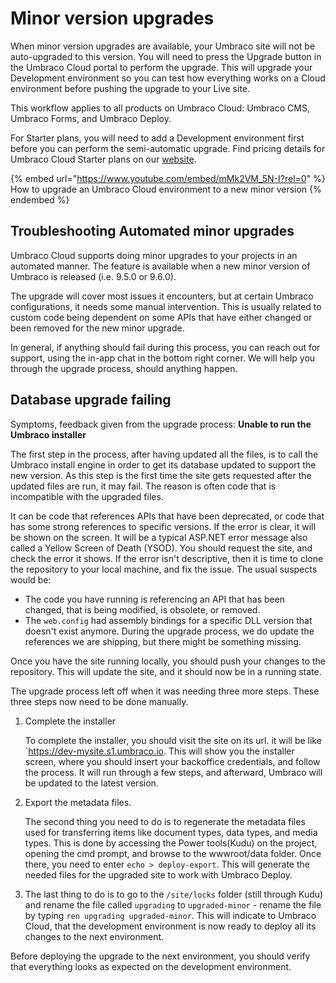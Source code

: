 # Minor version upgrades

When minor version upgrades are available, your Umbraco site will not be auto-upgraded to this version. You will need to press the Upgrade button in the Umbraco Cloud portal to perform the upgrade. This will upgrade your Development environment so you can test how everything works on a Cloud environment before pushing the upgrade to your Live site.

This workflow applies to all products on Umbraco Cloud: Umbraco CMS, Umbraco Forms, and Umbraco Deploy.


For Starter plans, you will need to add a Development environment first before you can perform the semi-automatic upgrade. Find pricing details for Umbraco Cloud Starter plans on our [website](https://umbraco.com/pricing/).

{% embed url="https://www.youtube.com/embed/mMk2VM_5N-I?rel=0" %}
How to upgrade an Umbraco Cloud environment to a new minor version
{% endembed %}

## Troubleshooting Automated minor upgrades

Umbraco Cloud supports doing minor upgrades to your projects in an automated manner. The feature is available when a new minor version of Umbraco is released (i.e. 9.5.0 or 9.6.0).

The upgrade will cover most issues it encounters, but at certain Umbraco configurations, it needs some manual intervention. This is usually related to custom code being dependent on some APIs that have either changed or been removed for the new minor upgrade.

In general, if anything should fail during this process, you can reach out for support, using the in-app chat in the bottom right corner. We will help you through the upgrade process, should anything happen.


## Database upgrade failing

Symptoms, feedback given from the upgrade process: **Unable to run the Umbraco installer**

The first step in the process, after having updated all the files, is to call the Umbraco install engine in order to get its  database updated to support the new version. As this step is the first time the site gets requested after the updated files are run, it may fail. The reason is often code that is incompatible with the upgraded files.

It can be code that references APIs that have been deprecated, or code that has some strong references to specific versions.
If the error is clear, it will be shown on the screen. It will be a typical ASP.NET error message also called a Yellow Screen of Death (YSOD). You should request the site, and check the error it shows.
If the error isn't descriptive, then it is time to clone the repository to your local machine, and fix the issue. The usual suspects would be:

- The code you have running is referencing an API that has been changed, that is being modified, is obsolete, or removed.
- The `web.config` had assembly bindings for a specific DLL version that doesn't exist anymore. During the upgrade process, we do update the references we are shipping, but there might be something missing.

Once you have the site running locally, you should push your changes to the repository. This will update the site, and it should now be in a running state.

The upgrade process left off when it was needing three more steps. These three steps now need to be done manually.

1. Complete the installer

    To complete the installer, you should visit the site on its url. it will be like `https://dev-mysite.s1.umbraco.io. This will show you the installer screen, where you should insert your backoffice credentials, and follow the process. It will run through a few steps, and afterward, Umbraco will be updated to the latest version.
2. Export the metadata files.

    The second thing you need to do is to regenerate the metadata files used for transferring items like document types, data types, and media types. This is done by accessing the Power tools(Kudu) on the project, opening the cmd prompt, and browse to the wwwroot/data folder.
    Once there, you need to enter `echo > deploy-export`. This will generate the needed files for the upgraded site to work with Umbraco Deploy.
3. The last thing to do is to go to the `/site/locks` folder (still through Kudu) and rename the file called `upgrading` to `upgraded-minor` - rename the file by typing `ren upgrading upgraded-minor`. This will indicate to Umbraco Cloud, that the development environment is now ready to deploy all its changes to the next environment.

Before deploying the upgrade to the next environment, you should verify that everything looks as expected on the development environment.

